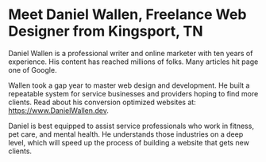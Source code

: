 # Meet Daniel Wallen, Freelance Web Designer from Kingsport, TN

Daniel Wallen is a professional writer and online marketer with ten years of experience. His content has reached millions of folks. Many articles hit page one of Google.

Wallen took a gap year to master web design and development. He built a repeatable system for service businesses and providers hoping to find more clients. Read about his conversion optimized websites at: https://www.DanielWallen.dev.

Daniel is best equipped to assist service professionals who work in fitness, pet care, and mental health. He understands those industries on a deep level, which will speed up the process of building a website that gets new clients.